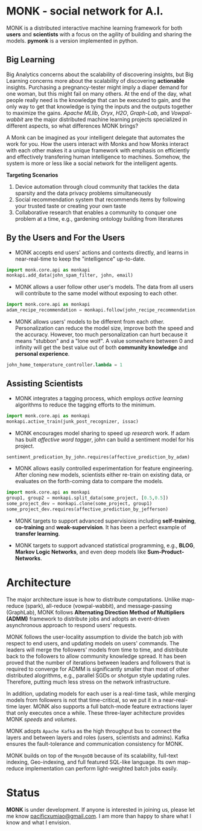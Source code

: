 **MONK** - social network for A.I.
======

MONK is a distributed interactive machine learning framework for both **users** and **scientists** with a focus on the agility of building and sharing the models. **pymonk** is a version implemented in python.

Big Learning
--------
Big Analytics concerns about the scalability of discovering insights, but Big Learning concerns more about the scalability of discovering **actionable** insights. Purchasing a pregnancy-tester might imply a diaper demand for one woman, but this might fail on many others. At the end of the day, what people really need is the knowledge that can be executed to gain, and the only way to get that knowledge is tying the inputs and the outputs together to maximize the gains. *Apache MLlib*, *Oryx*, *H2O*, *Graph-Lab*, and *Vowpal-wabbit* are the major distributed machine learning projects specialized in different aspects, so what differences MONK brings?

A Monk can be imagined as your intelligent delegate that automates the work for you. How the users interact with Monks and how Monks interact with each other makes it a unique framework with emphasis on efficiently and effectively transfering human intelligence to machines. Somehow, the system is more or less like a social network for the intelligent agents.

**Targeting Scenarios**

1. Device automation through cloud community that tackles the data sparsity and the data privacy problems simultaneously
2. Social recommendation system that recommends items by following your trusted taste or creating your own taste
3. Collaborative research that enables a community to conquer one problem at a time, e.g., gardening ontology building from literatures

By the Users and For the Users
-----

* MONK accepts end users' actions and contexts directly, and learns in near-real-time to keep the "intelligence" up-to-date. 

```python
import monk.core.api as monkapi
monkapi.add_data(john_spam_filter, john, email)
```

* MONK allows a user follow other user's models. The data from all users will contribute to the same model without exposing to each other.

```python
import monk.core.api as monkapi
adam_recipe_recommendation = monkapi.follow(john_recipe_recommendation, 'adam')
```

* MONK allows users' models to be different from each other. Personalization can reduce the model size, improve both the speed and the accuracy. However, too much personalization can hurt because it means "stubbon" and a "lone wolf". A value somewhere between 0 and infinity will get the best value out of both **community knowledge** and **personal experience**.

```python
john_home_temperature_controller.lambda = 1
```

Assisting Scientists
----

* MONK integrates a tagging process, which employs *active learning* algorithms to reduce the tagging efforts to the minimum.

```python
import monk.core.api as monkapi
monkapi.active_train(junk_post_recognizer, issac)
```

* MONK encourages model sharing to speed up *research* work. If adam has built *affective word tagger*, john can build a sentiment model for his project.

```python
sentiment_predication_by_john.requires(affective_prediction_by_adam)
```

* MONK allows easily controlled experimentation for feature engineering. After cloning new models, scientists either re-train on existing data, or evaluates on the forth-coming data to compare the models.

```python
import monk.core.api as monkapi
group1, group2 = monkapi.split_data(some_project, [0.5,0.5])
some_project_dev = monkapi.clone(some_project, group1)
some_project_dev.requires(affective_prediction_by_jefferson)
```

* MONK targets to support advanced supervisions including **self-training**, **co-training** and **weak-supervision**. It has been a perfect example of **transfer learning**.

* MONK targets to support advanced statistical programming, e.g., **BLOG**, **Markov Logic Networks**, and even deep models like **Sum-Product-Networks**.

Architecture
=======

The major architecture issue is how to distribute computations. Unlike map-reduce (spark), all-reduce (vowpal-wabbit), and message-passing (GraphLab), MONK follows **Alternating Direction Method of Multipliers (ADMM)** framework to distribute jobs and adopts an event-driven asynchronous approach to respond users' requests. 

MONK follows the user-locality assumption to divide the batch job with respect to end users, and updating models on users' commands. The leaders will merge the followers' models from time to time, and distribute back to the followers to allow community knowledge spread. It has been proved that the number of iterations between leaders and followers that is required to converge for ADMM is significantly smaller than most of other distributed alogrithms, e.g., parallel SGDs or *shotgun* style updating rules. Therefore, putting much less stress on the network infrastructure. 

In addition, updating models for each user is a real-time task, while merging models from followers is not that time-critical, so we put it in a near-real-time layer. MONK also supports a full batch-mode feature extractions layer that only executes once a while. These three-layer achitecture provides MONK *speeds* and *volumes*.

MONK adopts `Apache Kafka` as the high throughput bus to connect the layers and between layers and roles (users, scientists and admins). Kafka ensures the fault-tolerance and communication consistency for MONK. 


MONK builds on top of the `MongoDB` because of its scalability, full-text indexing, Geo-indexing, and full featured SQL-like language. Its own map-reduce implementation can perform light-weighted batch jobs easily.


Status
=======

**MONK** is under development. If anyone is interested in joining us, please let me know <pacificxumiao@gmail.com>. I am more than happy to share what I know and what I envision.

















